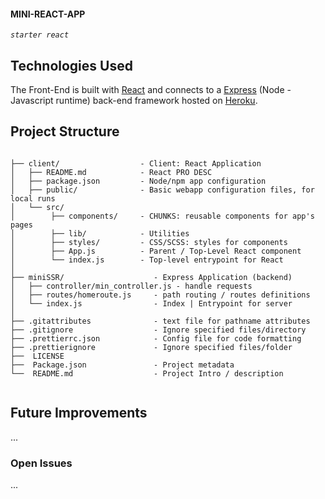 #### MINI-REACT-APP 
*`starter react`*




## Technologies Used

The Front-End is built with [React](https://reactjs.org/) and connects to a [Express](https://www.npmjs.com/package/express) (Node - Javascript runtime) back-end framework hosted on [Heroku](https://www.heroku.com/).


## Project Structure

```

├── client/                  - Client: React Application 
│   ├── README.md            - React PRO DESC
│   ├── package.json         - Node/npm app configuration
│   ├── public/              - Basic webapp configuration files, for local runs
│   └── src/
│        ├── components/     - CHUNKS: reusable components for app's pages
│        ├── lib/            - Utilities
│        ├── styles/         - CSS/SCSS: styles for components 
│        ├── App.js          - Parent / Top-Level React component
│        └── index.js        - Top-level entrypoint for React
│
├── miniSSR/                    - Express Application (backend)
│   ├── controller/min_controller.js - handle requests
│   ├── routes/homeroute.js     - path routing / routes definitions
│   └── index.js                - Index | Entrypoint for server
│
├── .gitattributes              - text file for pathname attributes
├── .gitignore                  - Ignore specified files/directory 
├── .prettierrc.json            - Config file for code formatting
├── .prettierignore             - Ignore specified files/folder
├──  LICENSE                    
├──  Package.json               - Project metadata
└──  README.md                  - Project Intro / description 


```

## Future Improvements

...


### Open Issues

...



